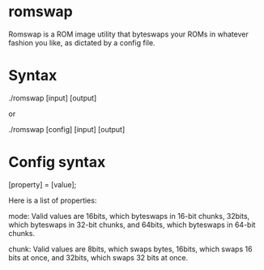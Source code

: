 romswap
=======

Romswap is a ROM image utility that byteswaps your ROMs in whatever fashion
you like, as dictated by a config file.

Syntax
======

./romswap [input] [output]

or

./romswap [config] [input] [output]

Config syntax
=============

[property] = [value];

Here is a list of properties:

mode: Valid values are 16bits, which byteswaps in 16-bit chunks, 32bits,
which byteswaps in 32-bit chunks, and 64bits, which byteswaps in 64-bit
chunks.

chunk: Valid values are 8bits, which swaps bytes, 16bits, which swaps
16 bits at once, and 32bits, which swaps 32 bits at once.